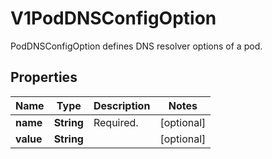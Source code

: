 

# V1PodDNSConfigOption

PodDNSConfigOption defines DNS resolver options of a pod.

## Properties

| Name | Type | Description | Notes |
|------------ | ------------- | ------------- | -------------|
|**name** | **String** | Required. |  [optional] |
|**value** | **String** |  |  [optional] |



